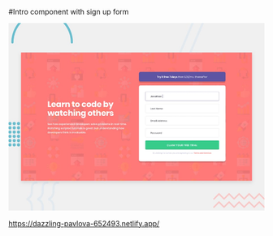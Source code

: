 #Intro component with sign up form

![Design preview](./design/desktop-preview.jpg)

https://dazzling-pavlova-652493.netlify.app/
